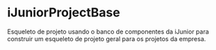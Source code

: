 # iJuniorProjectBase
Esqueleto de projeto usando o banco de componentes da iJunior para construir um esqueleto de projeto geral para os projetos da empresa.
